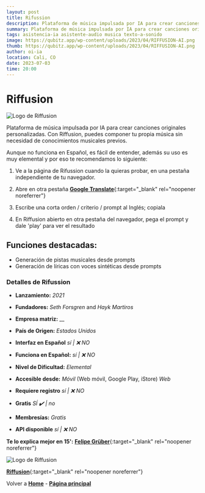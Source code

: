 ```yaml
---
layout: post
title: Rifussion
description: Plataforma de música impulsada por IA para crear canciones originales personalizadas.
summary: Plataforma de música impulsada por IA para crear canciones originales personalizadas. Con Riffusion, puedes componer tu propia música sin necesidad de conocimientos musicales previos.
tags: asistencia-ia asistente-audio musica texto-a-sonido
image: https://qubitz.app/wp-content/uploads/2023/04/RIFFUSION-AI.png
thumb: https://qubitz.app/wp-content/uploads/2023/04/RIFFUSION-AI.png
author: oi-ia
location: Cali, CO
date: 2023-07-03
time: 20:00
---
```


# Riffusion

![Logo de Riffusion](https://qubitz.app/wp-content/uploads/2023/04/RIFFUSION-AI.png)

Plataforma de música impulsada por IA para crear canciones originales personalizadas. Con Riffusion, puedes componer tu propia música sin necesidad de conocimientos musicales previos.

Aunque no funciona en Español, es fácil de entender, además su uso es muy elemental y por eso te recomendamos lo siguiente:

1. Ve a la página de Rifussion cuando la quieras probar, en una pestaña independiente de tu navegador.

2. Abre en otra pestaña [**Google Translate**](https://translate.google.com/){:target="\_blank" rel="noopener noreferrer"}

3. Escribe una corta orden / criterio / prompt al Inglés; copiala

4. En Riffusion abierto en otra pestaña del navegador, pega el prompt y dale 'play' para ver el resultado

## Funciones destacadas:

- Generación de pistas musicales desde prompts
- Generación de líricas con voces sintéticas desde prompts

### Detalles de Rifussion

- **Lanzamiento:**
  _2021_

- **Fundadores:**
  _Seth Forsgren_ and _Hayk Martiros_

- **Empresa matriz:**
  \_\_

- **País de Origen:**
  _Estados Unidos_

- **Interfaz en Español**
  _sí | ❌ NO_

- **Funciona en Español:**
  _sí | ❌ NO_

- **Nivel de Dificultad:**
  _Elemental_

- **Accesible desde:**
  _Móvil_ (Web móvil, Google Play, iStore)
  _Web_

- **Requiere registro**
  _sí | ❌ NO_

- **Gratis**
  _SÍ ✔️ | no_

- **Membresías:**
  _Gratis_

- **API disponible**
  _sí | ❌ NO_

**Te lo explica mejor en 15':**
[**Felipe Grüber**](https://www.youtube.com/watch?v=9Nqb_xLHWOU){:target="\_blank" rel="noopener noreferrer"}

![Logo de Riffusion](https://qubitz.app/wp-content/uploads/2023/04/RIFFUSION-AI.png)

[**Riffusion**](https://www.riffusion.com/){:target="\_blank" rel="noopener noreferrer"}

Volver a [**Home**](https://lucfreelance.github.io/board/) -
[**Página principal**](https://oportunidadesilimitadas.com)
